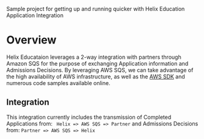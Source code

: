 Sample project for getting up and running quicker with Helix Education Application Integration

# Overview
Helix Educataion leverages a 2-way integration with partners through Amazon SQS for the purpose
of exchanging Application information and Admissions Decisions. By leveraging AWS SQS, we can take
advantage of the high availability of AWS infrastructure, as well as the 
[AWS SDK](https://aws.amazon.com/tools/) and numerous code samples available online.

## Integration
This integration currently includes the transmission of Completed Applications from:
` Helix => AWS SQS => Partner`
and Admissions Decisions from:
`Partner => AWS SQS => Helix`
